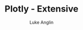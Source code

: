 ---
title: Plotly - Extensive
author: Luke Anglin
image: https://raw.githubusercontent.com/cldougl/plot_images/add_r_img/plotly_2017.png
description: There's so much you can do with Plotly.  Interactive visualizations have never been so simple!  
topics: Plotly 
sources: <a href="https://plotly.com/python/">Plotly's Documentation</a>
publish: True
link: https://nbviewer.jupyter.org/github/LukeAnglin/WebApp/blob/master/categories/MLProjects/Notes/Plotly.ipynb
---